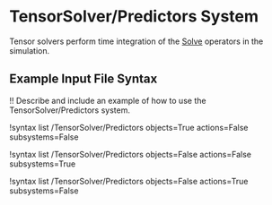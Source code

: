 # TensorSolver/Predictors System

Tensor solvers perform time integration of the [Solve](Solve/index.md) operators in the simulation.

## Example Input File Syntax

!! Describe and include an example of how to use the TensorSolver/Predictors system.

!syntax list /TensorSolver/Predictors objects=True actions=False subsystems=False

!syntax list /TensorSolver/Predictors objects=False actions=False subsystems=True

!syntax list /TensorSolver/Predictors objects=False actions=True subsystems=False
